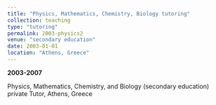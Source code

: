 ```yaml
---
title: "Physics, Mathematics, Chemistry, Biology tutoring"
collection: teaching
type: "tutoring"
permalink: 2003-physics2
venue: "secondary education"
date: 2003-01-01
location: "Athens, Greece"
---
```

**2003-2007**

Physics, Mathematics, Chemistry, and Biology (secondary education) private Tutor, Athens, Greece


